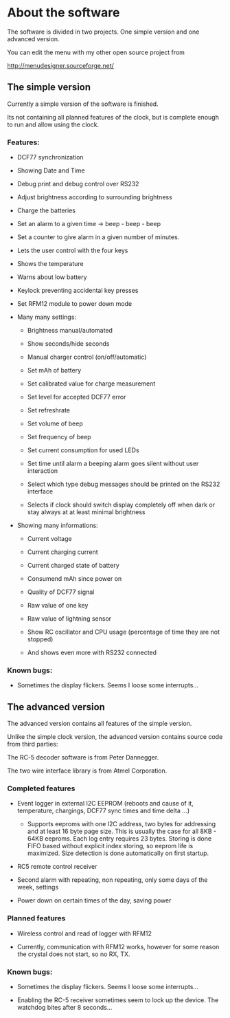# About the software
The software is divided in two projects. One simple version and one advanced version.

You can edit the menu with my other open source project from

http://menudesigner.sourceforge.net/

## The simple version
Currently a simple version of the software is finished.

Its not containing all planned features of the clock, but is complete enough to run and allow using the clock.

### Features:

- DCF77 synchronization

- Showing Date and Time

- Debug print and debug control over RS232

- Adjust brightness according to surrounding brightness

- Charge the batteries

- Set an alarm to a given time -> beep - beep - beep

- Set a counter to give alarm in a given number of minutes.

- Lets the user control with the four keys

- Shows the temperature

- Warns about low battery

- Keylock preventing accidental key presses

- Set RFM12 module to power down mode

- Many many settings:

  * Brightness manual/automated

  * Show seconds/hide seconds

  * Manual charger control (on/off/automatic)

  * Set mAh of battery

  * Set calibrated value for charge measurement

  * Set level for accepted DCF77 error

  * Set refreshrate

  * Set volume of beep

  * Set frequency of beep

  * Set current consumption for used LEDs

  * Set time until alarm a beeping alarm goes silent without user interaction

  * Select which type debug messages should be printed on the RS232 interface

  * Selects if clock should switch display completely off when dark or stay always at at least minimal brightness

- Showing many informations:

  * Current voltage

  * Current charging current

  * Current charged state of battery

  * Consumend mAh since power on

  * Quality of DCF77 signal

  * Raw value of one key

  * Raw value of lightning sensor

  * Show RC oscillator and CPU usage (percentage of time they are not stopped)

  * And shows even more with RS232 connected

### Known bugs:

  - Sometimes the display flickers. Seems I loose some interrupts...

## The advanced version

The advanced version contains all features of the simple version.

Unlike the simple clock version, the advanced version contains source code from third parties:

The RC-5 decoder software is from Peter Dannegger.

The two wire interface library is from Atmel Corporation.

### Completed features

- Event logger in external I2C EEPROM (reboots and cause of it, temperature, chargings, DCF77 sync times and time delta ...)

  * Supports eeproms with one I2C address, two bytes for addressing and at least 16 byte page size.
   This is usually the case for all 8KB - 64KB eeproms. Each log entry requires 23 bytes.
   Storing is done FIFO based without explicit index storing, so eeprom life is maximized.
   Size detection is done automatically on first startup.

- RC5 remote control receiver

- Second alarm with repeating, non repeating, only some days of the week, settings

- Power down on certain times of the day, saving power

### Planned features

- Wireless control and read of logger with RFM12

- Currently, communication with RFM12 works, however for some reason the crystal does not start, so no RX, TX.

### Known bugs:

  - Sometimes the display flickers. Seems I loose some interrupts...

  - Enabling the RC-5 receiver sometimes seem to lock up the device. The watchdog bites after 8 seconds...
